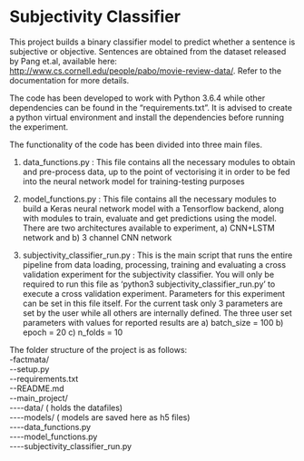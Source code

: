# Subjectivity Classifier

This project builds a binary classifier model to predict whether a sentence is subjective or objective. Sentences are obtained from the dataset released by Pang et.al, available here: http://www.cs.cornell.edu/people/pabo/movie-review-data/. Refer to the documentation for more details.

The code has been developed to work with Python 3.6.4 while other dependencies can be found in the “requirements.txt”. It is advised to create a python virtual environment and install the dependencies before running the experiment. 

The functionality of the code has been divided into three main files.
1) data_functions.py :
	This file contains all the necessary modules to obtain and pre-process data, up to the point of vectorising it in order to be fed into the neural network model for training-testing purposes

2) model_functions.py :
	This file contains all the necessary modules to build a Keras neural network model with a Tensorflow backend, along with modules to train, evaluate and get predictions using the model. There are two architectures available to experiment, a) CNN+LSTM network and b) 3 channel CNN network

3) subjectivity_classifier_run.py :
	This is the main script that runs the entire pipeline from data loading, processing, training and evaluating a cross validation experiment for the subjectivity classifier. You will only be required to run this file as ‘python3 subjectivity_classifier_run.py’ to execute a cross validation experiment. Parameters for this experiment can be set in this file itself.  For the current task only 3 parameters are set by the user while all others are internally defined. The three user set parameters with values for reported results  are 
a) batch_size = 100
b) epoch = 20
c) n_folds = 10

The folder structure of the project is as follows:  
-factmata/  
--setup.py  
--requirements.txt  
--README.md  
--main_project/  
----data/        ( holds the datafiles)  
----models/   ( models are saved here as h5 files)  
----data_functions.py  
----model_functions.py  
----subjectivity_classifier_run.py  
